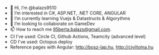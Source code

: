 - 👋 Hi, I’m @balazs9510
- 👀 I’m interested in C#, ASP.NET, .NET CORE, ANGULAR
- 🌱 I’m currently learning Vuejs & Datastructs & Algorythms
- 💞️ I’m looking to collaborate on GameDev
- 📫 How to reach me 95berta.balazs@gmail.com.
- CI I've used: Circle CI, Github Actions, Teamcity (advanced level)
- CD I've used: Octopus deploy
- Reference pages with Angular: http://bosz-lap.hu, http://civiltolna.hu
<!---
balazs9510/balazs9510 is a ✨ special ✨ repository because its `README.md` (this file) appears on your GitHub profile.
You can click the Preview link to take a look at your changes.
--->
